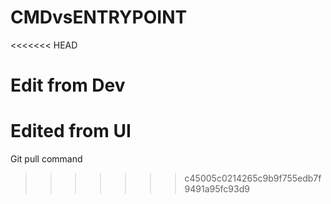 # CMDvsENTRYPOINT
<<<<<<< HEAD
# Edit from Dev
Edited from UI
=======


Git pull command
>>>>>>> c45005c0214265c9b9f755edb7f9491a95fc93d9
